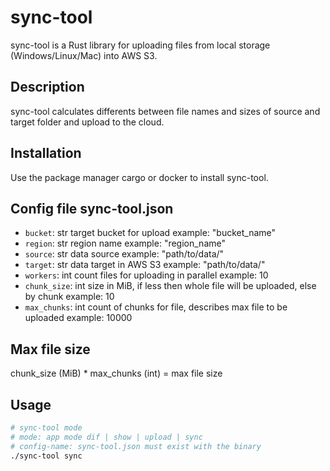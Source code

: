 # sync-tool
sync-tool is a Rust library for uploading files from local storage (Windows/Linux/Mac) into AWS S3.

## Description
sync-tool calculates differents between file names and sizes of source and target folder and upload to the cloud.

## Installation
Use the package manager cargo or docker to install sync-tool.

## Config file sync-tool.json
- `bucket`: str target bucket for upload example: "bucket_name"
- `region`: str region name example: "region_name"
- `source`: str data source example: "path/to/data/"
- `target`: str data target in AWS S3 example: "path/to/data/"
- `workers`: int count files for uploading in parallel example: 10
- `chunk_size`: int size in MiB, if less then whole file will be uploaded, else by chunk example: 10
- `max_chunks`: int count of chunks for file, describes max file to be uploaded example: 10000

## Max file size
chunk_size (MiB) * max_chunks (int) = max file size

## Usage
```bash
# sync-tool mode
# mode: app mode dif | show | upload | sync
# config-name: sync-tool.json must exist with the binary
./sync-tool sync
```